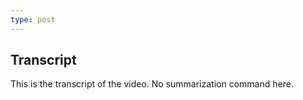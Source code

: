 ```yaml
---
type: post
---
```


## Transcript

This is the transcript of the video. No summarization command here.
